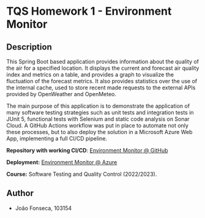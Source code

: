 # TQS Homework 1 - Environment Monitor

## Description

This Spring Boot based application provides information about the quality of the air for a specified location. It displays the current and forecast air quality index and metrics on a table, and provides a graph to visualize the fluctuation of the forecast metrics. It also provides statistics over the use of the internal cache, used to store recent made requests to the external APIs provided by OpenWeather and OpenMeteo.

The main purpose of this application is to demonstrate the application of many software testing strategies such as unit tests and integration tests in JUnit 5, functional tests with Selenium and static code analysis on Sonar Cloud. A GitHub Actions workflow was put in place to automate not only these processes, but to also deploy the solution in a Microsoft Azure Web App, implementing a full CI/CD pipeline.

**Repository with working CI/CD**: [Environment Monitor @ GitHub](https://github.com/joaompfonseca/tqs-hw1/)

**Deployment:** [Environment Monitor @ Azure](https://env-monitor.azurewebsites.net/)

**Course:** Software Testing and Quality Control (2022/2023).

## Author

- João Fonseca, 103154
